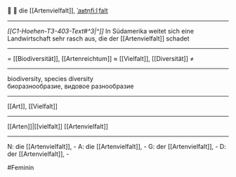 🦋 🔴 die [[Artenvielfalt]], [ˈaʁtn̩fiːlˌfalt](https://youglish.com/pronounce/Artenvielfalt/german)

---
*[[C1-Hoehen-T3-403-Text#^3|^]]* In Südamerika weitet sich eine Landwirtschaft sehr rasch aus, die der [[Artenvielfalt]] schadet

---
= [[Biodiversität]], [[Artenreichtum]]
≈ [[Vielfalt]], [[Diversität]]
≠

---
biodiversity, species diversity  
биоразнообразие, видовое разнообразие

---
[[Art]], [[Vielfalt]]

---
[[Arten]]|[[vielfalt]]
[[Artenvielfalt]]


---
N: die [[Artenvielfalt]], -
A: die [[Artenvielfalt]], -
G: der [[Artenvielfalt]], -
D: der [[Artenvielfalt]], -


#Feminin 
